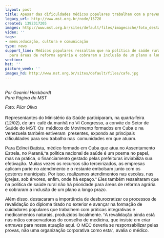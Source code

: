 ```yaml
---
layout: post
title: Apesar das dificuldades médicos populares trabalham com a prevenção
legacy_url: http://www.mst.org.br/node/15720
created: 1392317205
images: http://www.mst.org.br/sites/default/files/imagecache/foto_destaque/cafe.jpg
video: ''
tags:
- menu:educação, cultura e comunicação
type: news
support_line: Médicos populares ressaltam que na política de saúde rural não há prioridade
  para áreas de reforma agrária e cobraram a inclusão de um plano a longo prazo.
section: 
hat: ''
picture_week: ''
images_hd: http://www.mst.org.br/sites/default/files/cafe.jpg
---
```

<p style="text-align: left;"><em><span><br>Por </span>Geanini Hackbardt<br>Para Página do MST</em></p><p style="text-align: left;"><em>Foto: Pilar Oliva</em><br><br><span style="vertical-align:baseline;font-size:15px;white-space:pre-wrap;background-color:transparent;font-family:Arial">Representantes do Ministério da Saúde participaram, na quarta-feira (12/02), de um  café da manhã no VI Congresso, a convite do Setor de Saúde do MST. Os  médicos do Movimento formados em Cuba e na Venezuela também estiveram  presentes, expondo as principais dificuldades para seu trabalho nas  comunidades em que atuam.</span></p><p style="text-align: left;"><span style="vertical-align:baseline;font-size:15px;white-space:pre-wrap;background-color:transparent;font-family:Arial">Para Edinei Batista, médico formado em Cuba que atua no Assentamento Estrela, no Paraná,“a política nacional de saúde é um poema no papel, mas na prática, o financiamento gestado pelas prefeituras inviabiliza sua efetivação. Muitas vezes os recursos são terceirizados, as empresas  aplicam parte no atendimento e o restante embolsam junto com os gestores municipais. Por isso, realizamos atendimentos nas escolas, nas igrejas, sob árvores, enfim, onde há espaço.” Eles também ressaltaram que na política de saúde rural não há prioridade para áreas de reforma agrária e cobraram a inclusão de um plano a longo prazo. </span></p>  <p><span style="vertical-align:baseline;font-size:15px;white-space:pre-wrap;background-color:transparent;font-family:Arial">Além disso, destacaram a importância de desburocratizar os processos de revalidação do diploma tirado no exterior e avançar na formação de cuidadores populares que trabalhem com práticas integrativas e medicamentos naturais, produzidos localmente. “A revalidação ainda está  nas mãos conservadoras do conselho de medicina, que insiste em criar  entraves para nossa atuação aqui. O MEC deveria se responsabilizar pelas provas, não uma organização corporativa como esta”, avalia o médico.</span></p><p>&nbsp;</p>
